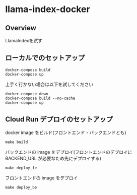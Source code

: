# llama-index-docker

## Overview

LlamaIndexを試す


## ローカルでのセットアップ
```
docker-compose build
docker-compose up
```

上手く行かない場合は以下を試してください
```
docker-compose down
docker-compose build --no-cache
docker-compose up
```


## Cloud Run デプロイのセットアップ

docker image をビルド(フロントエンド・バックエンドとも)
```
make build
```

バックエンドの image をデプロイ(フロントエンドのデプロイに BACKEND_URL が必要なため先にデプロイする)
```
make deploy_fe
```

フロントエンドの image をデプロイ
```
make deploy_be
```
